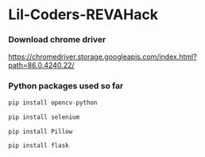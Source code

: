 # Lil-Coders-REVAHack

### Download chrome driver
https://chromedriver.storage.googleapis.com/index.html?path=86.0.4240.22/

### Python packages used so far

```python
pip install opencv-python 
```
```python
pip install selenium
```
```python
pip install Pillow
```
```python
pip install flask
```
